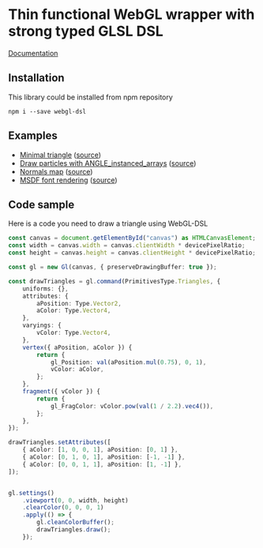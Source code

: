 # Thin functional WebGL wrapper with strong typed GLSL DSL

[Documentation](https://monkin.github.io/webgl-dsl/doc)

## Installation

This library could be installed from npm repository

```
npm i --save webgl-dsl
```

## Examples

* [Minimal triangle](https://monkin.github.io/webgl-dsl/examples/build/triangle.html)
    ([source](https://github.com/monkin/webgl-dsl/blob/master/examples/triangle.ts))
* [Draw particles with ANGLE_instanced_arrays](https://monkin.github.io/webgl-dsl/examples/build/particles.html)
    ([source](https://github.com/monkin/webgl-dsl/blob/master/examples/particles.ts))
* [Normals map](https://monkin.github.io/webgl-dsl/examples/build/normals-map.html)
    ([source](https://github.com/monkin/webgl-dsl/blob/master/examples/normals-map.ts))
* [MSDF font rendering](https://monkin.github.io/webgl-dsl/examples/build/roboto.html)
    ([source](https://github.com/monkin/webgl-dsl/blob/master/examples/roboto.ts))

## Code sample

Here is a code you need to draw a triangle using WebGL-DSL

```typescript
const canvas = document.getElementById("canvas") as HTMLCanvasElement;
const width = canvas.width = canvas.clientWidth * devicePixelRatio;
const height = canvas.height = canvas.clientHeight * devicePixelRatio;

const gl = new Gl(canvas, { preserveDrawingBuffer: true });

const drawTriangles = gl.command(PrimitivesType.Triangles, {
    uniforms: {},
    attributes: {
        aPosition: Type.Vector2,
        aColor: Type.Vector4,
    },
    varyings: {
        vColor: Type.Vector4,
    },
    vertex({ aPosition, aColor }) {
        return {
            gl_Position: val(aPosition.mul(0.75), 0, 1),
            vColor: aColor,
        };
    },
    fragment({ vColor }) {
        return {
            gl_FragColor: vColor.pow(val(1 / 2.2).vec4()),
        };
    },
});

drawTriangles.setAttributes([
    { aColor: [1, 0, 0, 1], aPosition: [0, 1] },
    { aColor: [0, 1, 0, 1], aPosition: [-1, -1] },
    { aColor: [0, 0, 1, 1], aPosition: [1, -1] },
]);


gl.settings()
    .viewport(0, 0, width, height)
    .clearColor(0, 0, 0, 1)
    .apply(() => {
        gl.cleanColorBuffer();
        drawTriangles.draw();
    });
```
